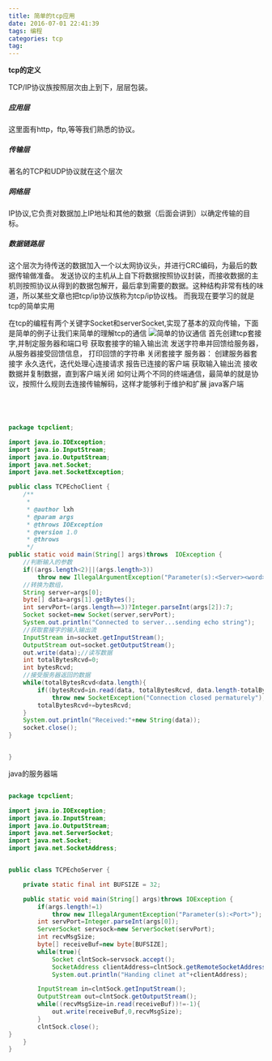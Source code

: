 ```yaml
---
title: 简单的tcp应用
date: 2016-07-01 22:41:39
tags: 编程
categories: tcp
tag:
---
```

**tcp的定义**

TCP/IP协议族按照层次由上到下，层层包装。
##### 应用层
这里面有http，ftp,等等我们熟悉的协议。
##### 传输层
著名的TCP和UDP协议就在这个层次
##### 网络层
IP协议,它负责对数据加上IP地址和其他的数据（后面会讲到）以确定传输的目标。
##### 数据链路层
这个层次为待传送的数据加入一个以太网协议头，并进行CRC编码，为最后的数据传输做准备。
发送协议的主机从上自下将数据按照协议封装，而接收数据的主机则按照协议从得到的数据包解开，最后拿到需要的数据。这种结构非常有栈的味道，所以某些文章也把tcp/ip协议族称为tcp/ip协议栈。
而我现在要学习的就是tcp的简单实用
<!--more-->
在tcp的编程有两个关键字Socket和serverSocket,实现了基本的双向传输，下面是简单的例子让我们来简单的理解tcp的通信
![简单的协议通信](http://o94r16s1l.bkt.clouddn.com/%E5%A5%97%E6%8E%A5%E5%AD%97%E5%92%8C%E5%8D%8F%E8%AE%AE%E7%9A%84%E5%85%B3%E7%B3%BB.png)
首先创建tcp套接字,并制定服务器和端口号
获取套接字的输入输出流
发送字符串并回馈给服务器，从服务器接受回馈信息，
打印回馈的字符串
关闭套接字
服务器：
创建服务器套接字
永久迭代，迭代处理心连接请求
报告已连接的客户端
获取输入输出流
接收数据并复制数据，直到客户端关闭
如何让两个不同的终端通信，最简单的就是协议，按照什么规则去连接传输解码，这样才能够利于维护和扩展
java客户端
```java  




package tcpclient;

import java.io.IOException;
import java.io.InputStream;
import java.io.OutputStream;
import java.net.Socket;
import java.net.SocketException;

public class TCPEchoClient {
	/**
	 *
	 * @author lxh
	 * @param args
	 * @throws IOException
	 * @version 1.0
	 * @throws
	 */
public static void main(String[] args)throws  IOException {
	//判断输入的参数
	if((args.length<2)||(args.length>3))
		throw new IllegalArgumentException("Parameter(s):<Server><word>[<Port>]");
	//转换为数组，
	String server=args[0];
	byte[] data=args[1].getBytes();
	int servPort=(args.length==3)?Integer.parseInt(args[2]):7;
	Socket socket=new Socket(server,servPort);
	System.out.println("Connected to server...sending echo string");
	//获取套接字的输入输出流
	InputStream in=socket.getInputStream();
	OutputStream out=socket.getOutputStream();
	out.write(data);//读写数据
	int totalBytesRcvd=0;
	int bytesRcvd;
	//接受服务器返回的数据
	while(totalBytesRcvd<data.length){
		if((bytesRcvd=in.read(data, totalBytesRcvd, data.length-totalBytesRcvd))==-1)
			throw new SocketException("Connection closed permaturely");
		totalBytesRcvd+=bytesRcvd;
	}
	System.out.println("Received:"+new String(data));
	socket.close();
}


}
```
java的服务器端
```java  

package tcpclient;

import java.io.IOException;
import java.io.InputStream;
import java.io.OutputStream;
import java.net.ServerSocket;
import java.net.Socket;
import java.net.SocketAddress;


public class TCPEchoServer {

	private static final int BUFSIZE = 32;

	public static void main(String[] args)throws IOException {
		if(args.length!=1)
			throw new IllegalArgumentException("Parameter(s):<Port>");
		int servPort=Integer.parseInt(args[0]);
		ServerSocket servsock=new ServerSocket(servPort);
		int recvMsgSize;
		byte[] receiveBuf=new byte[BUFSIZE];
		while(true){
			Socket clntSock=servsock.accept();
			SocketAddress clientAddress=clntSock.getRemoteSocketAddress();
			System.out.println("Handing clinet at"+clientAddress);

		InputStream in=clntSock.getInputStream();
		OutputStream out=clntSock.getOutputStream();
		while((recvMsgSize=in.read(receiveBuf))!=-1){
			out.write(receiveBuf,0,recvMsgSize);
		}
		clntSock.close();
}
	}
}


```
